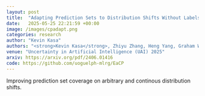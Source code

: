 ```yaml
---
layout: post
title:  "Adapting Prediction Sets to Distribution Shifts Without Labels"
date:   2025-05-25 22:21:59 +00:00
image: /images/cpadapt.png
categories: research
author: "Kevin Kasa"
authors: "<strong>Kevin Kasa</strong>, Zhiyu Zhang, Heng Yang, Graham W. Taylor"
venue: "Uncertainty in Artificial Intelligence (UAI) 2025"
arxiv: https://arxiv.org/pdf/2406.01416
code: https://github.com/uoguelph-mlrg/EaCP
---
```

Improving prediction set coverage on arbitrary and continous distribution shifts.